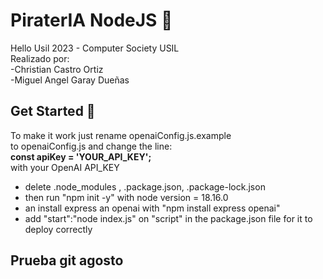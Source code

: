 # PiraterIA NodeJS 📝  
Hello Usil 2023 - Computer Society USIL \
Realizado por: \
-Christian Castro Ortiz \
-Miguel Angel Garay Dueñas 

## Get Started 🚀  
To make it work just rename openaiConfig.js.example \
to openaiConfig.js and change the line: \
**const apiKey = 'YOUR_API_KEY';**  \
with your OpenAI API_KEY 

- delete .node_modules , .package.json, .package-lock.json
- then run "npm init -y" with node version = 18.16.0
- an install express an openai with  "npm install express openai"
- add "start":"node index.js" on "script" in the package.json file for it to deploy correctly

<!-- ## Prebuilt Components/Templates 🔥  
You can checkout prebuilt components and templates by clicking on the menu icon
on the top left corner of the navbar.
    
## Save Readme ✨  
Once you're done, click on the save button to directly save your Readme to your
project's root directory! -->


## Prueba git agosto
